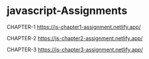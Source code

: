 # javascript-Assignments

CHAPTER-1
https://js-chapter1-assignment.netlify.app/

CHAPTER-2
https://js-chapter2-assignment.netlify.app/

CHAPTER-3
https://js-chapter3-assignment.netlify.app/
